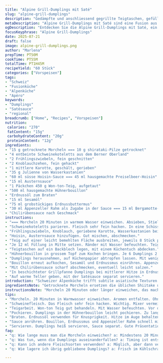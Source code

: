 ```yaml
---
title: "Alpine Grill-Dumplings mit Saté"
slug: "alpine-grill-dumplings"
description: "Gedämpfte und anschliessend gegrillte Teigtaschen, gefüllt mit Arven-Schweinefleisch, getrockneten Morcheln und Alpenkräutern. Dazu würzige Satésauce auf Basis von Appenzeller Rahm, geröstetem Erdnussmus und Bergamotteöl. Traditionelle Herstellung mit won-ton Teig, pochiert in Hühnerbouillon, dann kurz in Erdnussöl angebraten. Schweizer Käse fein dosiert in der Sauce, statt asiatischen Pilzen getrocknete Morcheln verwendet, Farbgebung goldgelb. Aromatisch, kräftig, mit der Frische des Alpengrüns. Passt als Vorspeise oder zum Apéro, Schweizer Alpenküche trifft Südostasien."
metaDescription: "Alpine Grill-Dumplings mit Saté sind eine Fusion aus Schweizer Alpenküche und asiatischen Aromen, perfekt für Apéros oder Vorspeisen"
ogDescription: "Entdecken Sie die Alpine Grill-Dumplings mit Saté, ein Genuss aus gedämpften und gegrillten Teigtaschen mit regionalen Zutaten und ausgefallener Sauce"
focusKeyphrase: "Alpine Grill-Dumplings"
date: 2025-07-21
draft: false
image: alpine-grill-dumplings.png
author: "Marlena"
prepTime: PT50M
cookTime: PT55M
totalTime: PT1H45M
recipeYield: "60 Stück"
categories: ["Vorspeisen"]
tags:
- "Schweiz"
- "Fusionküche"
- "Alpenküche"
- "Apéro"
keywords:
- "Dumplings"
- "Satésauce"
- "regional"
breadcrumb: ["Home", "Recipes", "Vorspeisen"]
nutrition: 
 calories: "270"
 fatContent: "15g"
 carbohydrateContent: "20g"
 proteinContent: "12g"
ingredients:
- "15 g getrocknete Morcheln === 10 g shirataki-Pilze getrocknet"
- "4 entbeinte Schweinekoteletts aus dem Berner Oberland"
- "2 Frühlingszwiebeln, fein geschnitten"
- "2 Knoblauchzehen, fein gehackt"
- "1 mittlere Karotte, geschält, gerieben"
- "35 g Julienne von Wasserkastanien"
- "60 ml süsse Hoisin-Sauce === 45 ml hausgemachte Preiselbeer-Hoisin"
- "15 ml Austernsauce"
- "1 Päckchen 450 g Won-ton-Teig, aufgetaut"
- "500 ml hausgemachte Hühnerbouillon"
- "Erdnussöl zum Braten"
- "15 ml Sesamöl"
- "75 ml grobstückiges Erdnussbuttermus"
- "30 ml Appenzeller Rahm als Zugabe in der Sauce === 15 ml Bergamotte-Öl"
- "Chilirübensauce nach Geschmack"
instructions:
- "=== Morcheln 20 Minuten in warmem Wasser einweichen. Absieben, Stiele entfernen, fein hacken. Zur Seite stellen."
- "Schweinekoteletts parieren. Fleisch sehr fein hacken. In eine Schüssel geben, mit Morcheln vermischen."
- "Frühlingszwiebeln, Knoblauch, geriebene Karotte, Wasserkastanien beifügen."
- "Hoisin, Austernsauce hinzufügen. Gut mischen, abschmecken."
- "Teig auf einer leicht bemehlten Fläche ausbreiten, jeweils 8 Stück pro Arbeitsschritt."
- "Je 12 ml Füllung in Mitte setzen. Ränder mit Wasser befeuchten. Teig zu Rechtecken falten, fest andrücken."
- "Teigtaschen auf ein Backblech legen, mit einem Küchentuch abdecken."
- "Hühnerbouillon in grossem Topf zum Kochen bringen. Je 6 Dumplings 2 Minuten pochieren."
- "Dumplings herausnehmen, auf Küchenpapier abtropfen lassen. Mit wenig Erdnussöl leicht bepinseln."
- "Bouillon erneut aufkochen, Sesamöl und Erdnussmus einrühren. Appenzeller Rahm dazugeben, schnell unterrühren."
- "Mit Chilirübensauce scharf abschmecken, eventuell leicht salzen."
- "In beschichteter Grillpfanne Dumplings bei mittlerer Hitze in Erdnussöl rundherum knusprig braten."
- "Auf warme Teller geben, mit der Satésauce separat servieren."
introduction: "Schweizer Alpenküche trifft subtile asiatische Texturen und Aromen. Ein Mix aus fein gewürztem Schweinefleisch, knusprigem Gemüse und dem Urtum der Morcheln. Appenzeller Rahm ersetzt Kokosmilch für ein cremiges, aber unverwechselbar alpin-sahniges Geschmackserlebnis in der Satésauce. Erdnussmus als Stückwerk und Bergamotte-Öl für Frische. Won-ton-Teig trotz seiner asiatischen Herkunft vollzieht hier eine neue Interpretation – gedämpft, dann gegrillt. Röststoffe erwecken neue Texturschichten und Aromen. Ein Ritual aus Dämpfen und Grillen, Schweizer Qualität auf der Gabel. Traditionelle und moderne Zubereitungsmethoden verschmelzen, ein Gericht für die Sinne, leicht und doch sättigend."
ingredientsNote: "Getrocknete Morcheln ersetzen die üblichen Shiitake und sorgen für eine alpine Intensität, erdig und würzig. Das heimische Schweinefleisch stammt aus dem Berner Oberland, bekannt für seine hohe Qualität und artgerechte Haltung. Die süssliche Hoisin-Sauce wurde mit lokalen Preiselbeeren aufgefrischt, dadurch weniger süss und mit dezenter Fruchtnote. Wasserkastanien sorgen für den erwarteten Crunch. Der Appenzeller Rahm verleiht der Satésauce einen cremig-herben Charakter, der nicht mit Kokosmilch verwechselt werden darf. Das grobstückige Erdnussmus bietet eine interessante Textur, die von traditionellen Rezepturen abweicht. Sesamöl rundet ab, Bergamotte-Öl fängt die Frische der Bergwelt ein. Chilirübensauce bringt die nötige Schärfe mit einem süss-sauren Abgang."
instructionsNote: "Morcheln 20 Minuten oder länger einweichen, das macht sie weich und voll Geschmack. Schweinefleisch und Pilze nicht durch den Mixer, sondern fein hacken, das bewahrt die Textur. Die Füllung gut vermengen, nicht zu trocken, aber auch nicht zu feucht lassen. Teig mit Wasser befeuchten, damit sie beim Dampfen und Braten nicht offen bleiben. Dumplings 2 bis 2,5 Minuten im siedenden Sud pochieren, nicht länger. Nach dem Pochieren sorgfältig abtropfen lassen und mit etwas Erdnussöl einpinseln, so kleben sie beim Braten nicht an. Beim Braten die Temperatur im Auge behalten, mittlere Hitze, die Pfanne darf nicht zu heiss sein, sonst verbrennen sie. Sauce zusammenrühren, dabei vorsichtig den Appenzeller Rahm einarbeiten, damit die Sauce schön bindet. Abschmecken mit Chilirübensauce, wenig Salz oder Pfeffer nur wenn nötig. Sofort heiss servieren, Sauce wird zum Dippen gereicht."
tips:
- "Morcheln. 20 Minuten in Warmwasser einweichen. Aromen entfalten. Ohne das gehts nicht. Nach dem Einweichen die Stiele abtrennen. Fein hacken. Zubereitung wird viel besser."
- "Schweinefleisch. Das Fleisch sehr fein hacken. Wichtig. Mixer vermeiden. Textur bleibt, wird besser. Mischen mit anderen Zutaten. Gleichmässig verteilen. Achten auf die Mischungen."
- "Teigarbeit. Won-ton Teig gut behandeln. Mit Wasser befeuchten. Vor dem Falten, damit sie nicht aufgehen. Wenig Füllung, sonst schwer zu schließen. Mit den Fingerkuppen festdrücken. Gründlich arbeiten."
- "Pochieren. Dumplings in der Hühnerbouillon leicht pochieren. Zu lang macht sie zerbrechlich. Nur 2 Minuten. Aufpassen beim Abnehmen. Abtropfen, damit kein Wasser kommt. Dämpfen leicht gemacht."
- "Braten. Erdnussöl verwenden für Knusprigkeit. Hitze im Auge behalten. Nicht zu hoch, sonst verbrennen. 4 bis 6 Minuten anbraten. Zwei Seiten gut bräunen. Am Ende ruhen lassen."
- "Sauce anrühren. Bouillon, Erdnussmus und Appenzeller Rahm schnell mixen. Damit alles schön zusammenkommt. Schärfe mit Chilirübensauce austeilen. Abschmecken, nicht overdoing."
- "Servieren. Dumplings heiß servieren, Sauce separat. Gute Präsentation. Zum Dippen perfekt. Immer frisch, nicht aufwärmen. Länger steht, verliert an Flair."
faq:
- "q: Wie lange muss man die Morcheln einweichen? a: Mindestens 20 Minuten. Weich und aromatisch sind sie wichtig. Sonst kann man nichts gut machen."
- "q: Was tun, wenn die Dumplings auseinanderfallen? a: Timing ist entscheidend. Länger pochieren ist schlecht. Lass sie nach dem Pochieren abtropfen. Zu viel Wasser macht Probleme."
- "q: Kann ich andere Fleischsorten verwenden? a: Möglich, aber dann verändert sich ganz der Geschmack. Rind, Geflügel sind Alternativen. Achten Sie auf gute Zutaten."
- "q: Wie lagere ich übrig gebliebene Dumplings? a: Frisch im Kühlschrank für 1-2 Tage. Kalt einfrieren, umhaltbar zu machen. Aufwärmen in der Pfanne ist besser als Mikrowelle."

---
```

